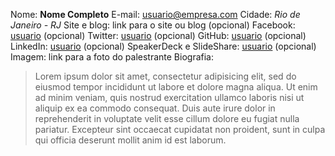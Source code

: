 Nome: **Nome Completo**
E-mail: usuario@empresa.com
Cidade: *Rio de Janeiro - RJ*
Site e blog: link para o site ou blog (opcional)
Facebook: [usuario](https://www.facebook.com/usuario) (opcional)
Twitter: [usuario](https://twitter.com/usuario) (opcional)
GitHub: [usuario](https://github.com/usuario) (opcional)
LinkedIn: [usuario](https://www.linkedin.com/in/usuario) (opcional)
SpeakerDeck e SlideShare: [usuario](https://speakerdeck.com/usuario) (opcional)
Imagem: link para a foto do palestrante
Biografia:

>  Lorem ipsum dolor sit amet, consectetur adipisicing elit, sed do eiusmod
tempor incididunt ut labore et dolore magna aliqua. Ut enim ad minim veniam,
quis nostrud exercitation ullamco laboris nisi ut aliquip ex ea commodo
consequat. Duis aute irure dolor in reprehenderit in voluptate velit esse
cillum dolore eu fugiat nulla pariatur. Excepteur sint occaecat cupidatat non
proident, sunt in culpa qui officia deserunt mollit anim id est laborum.

